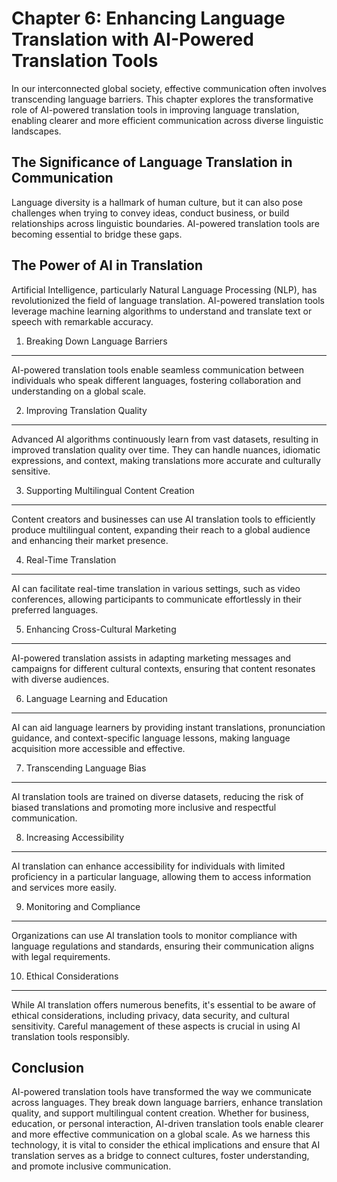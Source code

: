 Chapter 6: Enhancing Language Translation with AI-Powered Translation Tools
===========================================================================

In our interconnected global society, effective communication often involves transcending language barriers. This chapter explores the transformative role of AI-powered translation tools in improving language translation, enabling clearer and more efficient communication across diverse linguistic landscapes.

The Significance of Language Translation in Communication
---------------------------------------------------------

Language diversity is a hallmark of human culture, but it can also pose challenges when trying to convey ideas, conduct business, or build relationships across linguistic boundaries. AI-powered translation tools are becoming essential to bridge these gaps.

The Power of AI in Translation
------------------------------

Artificial Intelligence, particularly Natural Language Processing (NLP), has revolutionized the field of language translation. AI-powered translation tools leverage machine learning algorithms to understand and translate text or speech with remarkable accuracy.

1. Breaking Down Language Barriers
----------------------------------

AI-powered translation tools enable seamless communication between individuals who speak different languages, fostering collaboration and understanding on a global scale.

2. Improving Translation Quality
--------------------------------

Advanced AI algorithms continuously learn from vast datasets, resulting in improved translation quality over time. They can handle nuances, idiomatic expressions, and context, making translations more accurate and culturally sensitive.

3. Supporting Multilingual Content Creation
-------------------------------------------

Content creators and businesses can use AI translation tools to efficiently produce multilingual content, expanding their reach to a global audience and enhancing their market presence.

4. Real-Time Translation
------------------------

AI can facilitate real-time translation in various settings, such as video conferences, allowing participants to communicate effortlessly in their preferred languages.

5. Enhancing Cross-Cultural Marketing
-------------------------------------

AI-powered translation assists in adapting marketing messages and campaigns for different cultural contexts, ensuring that content resonates with diverse audiences.

6. Language Learning and Education
----------------------------------

AI can aid language learners by providing instant translations, pronunciation guidance, and context-specific language lessons, making language acquisition more accessible and effective.

7. Transcending Language Bias
-----------------------------

AI translation tools are trained on diverse datasets, reducing the risk of biased translations and promoting more inclusive and respectful communication.

8. Increasing Accessibility
---------------------------

AI translation can enhance accessibility for individuals with limited proficiency in a particular language, allowing them to access information and services more easily.

9. Monitoring and Compliance
----------------------------

Organizations can use AI translation tools to monitor compliance with language regulations and standards, ensuring their communication aligns with legal requirements.

10. Ethical Considerations
--------------------------

While AI translation offers numerous benefits, it's essential to be aware of ethical considerations, including privacy, data security, and cultural sensitivity. Careful management of these aspects is crucial in using AI translation tools responsibly.

Conclusion
----------

AI-powered translation tools have transformed the way we communicate across languages. They break down language barriers, enhance translation quality, and support multilingual content creation. Whether for business, education, or personal interaction, AI-driven translation tools enable clearer and more effective communication on a global scale. As we harness this technology, it is vital to consider the ethical implications and ensure that AI translation serves as a bridge to connect cultures, foster understanding, and promote inclusive communication.

